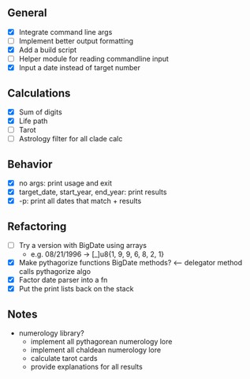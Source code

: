 ## General

- [x] Integrate command line args
- [ ] Implement better output formatting
- [x] Add a build script
- [ ] Helper module for reading commandline input
- [x] Input a date instead of target number

## Calculations

- [x] Sum of digits
- [x] Life path
- [ ] Tarot
- [ ] Astrology filter for all clade calc

## Behavior

- [x] no args: print usage and exit
- [x] target_date, start_year, end_year: print results
- [x] -p: print all dates that match + results

## Refactoring

- [ ] Try a version with BigDate using arrays
    - e.g. 08/21/1996 -> [_]u8{1, 9, 9, 6, 8, 2, 1}
- [x] Make pythagorize functions BigDate methods? <-- delegator method calls pythagorize algo
- [x] Factor date parser into a fn
- [x] Put the print lists back on the stack

## Notes

- numerology library?
    - implement all pythagorean numerology lore
    - implement all chaldean numerology lore
    - calculate tarot cards
    - provide explanations for all results

